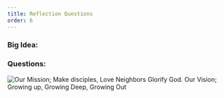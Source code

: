```yaml
---
title: Reflection Questions
order: 6
---
```


### Big Idea: 


### Questions:



![Our Mission; Make disciples, Love Neighbors Glorify God. Our Vision; Growing up, Growing Deep, Growing Out](https://raw.githubusercontent.com/stgeorgeshurstville/bulletin/main/images/upload.JPG)
